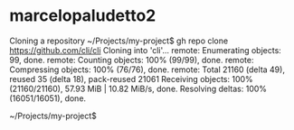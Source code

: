 # marcelopaludetto2
Cloning a repository
~/Projects/my-project$ gh repo clone https://github.com/cli/cli
Cloning into 'cli'...
remote: Enumerating objects: 99, done.
remote: Counting objects: 100% (99/99), done.
remote: Compressing objects: 100% (76/76), done.
remote: Total 21160 (delta 49), reused 35 (delta 18), pack-reused 21061
Receiving objects: 100% (21160/21160), 57.93 MiB | 10.82 MiB/s, done.
Resolving deltas: 100% (16051/16051), done.

~/Projects/my-project$
